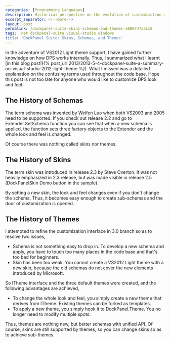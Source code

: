 ```yaml
---
categories: [Programming Languages]
description: Historical perspective on the evolution of customization approaches in DockPanel Suite, explaining the differences between schemas, skins, and themes and how they affect UI development.
excerpt_separator: <!--more-->
layout: post
permalink: /dockpanel-suite-skins-schemas-and-themes-a080747aa1c8
tags: .net dockpanel-suite visual-studio windows
title: 'DockPanel Suite: Skins, Schemas, and Themes'
---
```

In the adventure of VS2012 Light theme support, I have gained further knowledge on how DPS works internally. Thus, I summarized what I learnt [in this blog post]({% post_url 2013/2013-5-4-dockpanel-suite-a-summary-on-visual-studio-2012-light-theme %}). What I missed was a detailed explanation on the confusing terms used throughout the code base. Hope this post is not too late for anyone who would like to customize DPS look and feel.

<!--more-->

## The History of Schemas

The term schema was invented by Weifen Luo when both VS2003 and 2005 need to be supported. If you check out release 2.2 and go to Extender.SetSchema function you can see that when a new schema is applied, the function sets three factory objects to the Extender and the whole look and feel is changed.

Of course there was nothing called skins nor themes.

## The History of Skins

The term skin was introduced in release 2.3 by Steve Overton. It was not heavily emphasized in 2.3 release, but was made visible in release 2.5 (DockPanelSkin Demo button in the sample).

By setting a new skin, the look and feel changes even if you don't change the schema. Thus, it becomes easy enough to create sub-schemas and the door of customization is opened.

## The History of Themes

I attempted to refine the customization interface in 3.0 branch so as to resolve two issues,

- Schema is not something easy to drop in. To develop a new schema and apply, you have to touch too many places in the code base and that's too bad for beginners.
- Skin has been too weak. You cannot create a VS2012 Light theme with a new skin, because the old schemas do not cover the new elements introduced by Microsoft.

So ITheme interface and the three default themes were created, and the following advantages are achieved,

- To change the whole look and feel, you simply create a new theme that derives from ITheme. Existing themes can be forked as templates.
- To apply a new theme, you simply hook it to DockPanel.Theme. You no longer need to modify multiple spots.

Thus, themes are nothing new, but better schemas with unified API. Of course, skins are still supported by themes, so you can change skins so as to achieve sub-themes.
